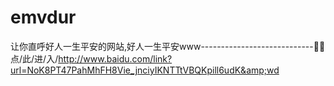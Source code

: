 # emvdur
让你直呼好人一生平安的网站,好人一生平安www----------------------------🍤🍤点/此/进/入/http://www.baidu.com/link?url=NoK8PT47PahMhFH8Vie_jnciyIKNTTtVBQKpill6udK&amp;wd
